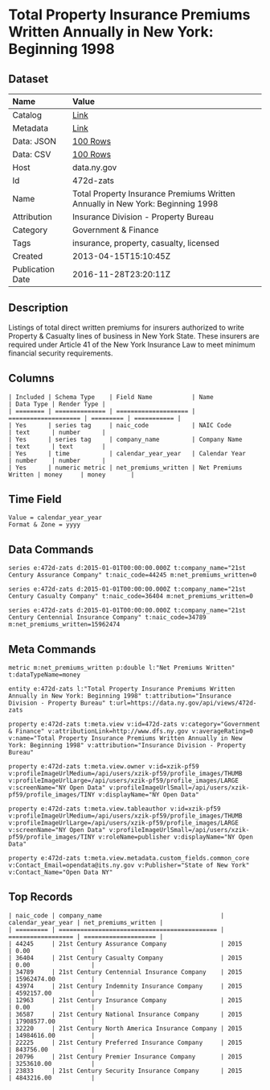 # Total Property Insurance Premiums Written Annually in New York: Beginning 1998

## Dataset

| Name | Value |
| :--- | :---- |
| Catalog | [Link](https://catalog.data.gov/dataset/total-property-insurance-premiums-written-annually-in-new-york-beginning-1998) |
| Metadata | [Link](https://data.ny.gov/api/views/472d-zats) |
| Data: JSON | [100 Rows](https://data.ny.gov/api/views/472d-zats/rows.json?max_rows=100) |
| Data: CSV | [100 Rows](https://data.ny.gov/api/views/472d-zats/rows.csv?max_rows=100) |
| Host | data.ny.gov |
| Id | 472d-zats |
| Name | Total Property Insurance Premiums Written Annually in New York: Beginning 1998 |
| Attribution | Insurance Division - Property Bureau |
| Category | Government & Finance |
| Tags | insurance, property, casualty, licensed |
| Created | 2013-04-15T15:10:45Z |
| Publication Date | 2016-11-28T23:20:11Z |

## Description

Listings of total direct written premiums for insurers authorized to write Property & Casualty lines of business in New York State.  These insurers are required under Article 41 of the New York Insurance Law to meet minimum financial security requirements.

## Columns

```ls
| Included | Schema Type    | Field Name           | Name                 | Data Type | Render Type |
| ======== | ============== | ==================== | ==================== | ========= | =========== |
| Yes      | series tag     | naic_code            | NAIC Code            | text      | number      |
| Yes      | series tag     | company_name         | Company Name         | text      | text        |
| Yes      | time           | calendar_year_year   | Calendar Year        | number    | number      |
| Yes      | numeric metric | net_premiums_written | Net Premiums Written | money     | money       |
```

## Time Field

```ls
Value = calendar_year_year
Format & Zone = yyyy
```

## Data Commands

```ls
series e:472d-zats d:2015-01-01T00:00:00.000Z t:company_name="21st Century Assurance Company" t:naic_code=44245 m:net_premiums_written=0

series e:472d-zats d:2015-01-01T00:00:00.000Z t:company_name="21st Century Casualty Company" t:naic_code=36404 m:net_premiums_written=0

series e:472d-zats d:2015-01-01T00:00:00.000Z t:company_name="21st Century Centennial Insurance Company" t:naic_code=34789 m:net_premiums_written=15962474
```

## Meta Commands

```ls
metric m:net_premiums_written p:double l:"Net Premiums Written" t:dataTypeName=money

entity e:472d-zats l:"Total Property Insurance Premiums Written Annually in New York: Beginning 1998" t:attribution="Insurance Division - Property Bureau" t:url=https://data.ny.gov/api/views/472d-zats

property e:472d-zats t:meta.view v:id=472d-zats v:category="Government & Finance" v:attributionLink=http://www.dfs.ny.gov v:averageRating=0 v:name="Total Property Insurance Premiums Written Annually in New York: Beginning 1998" v:attribution="Insurance Division - Property Bureau"

property e:472d-zats t:meta.view.owner v:id=xzik-pf59 v:profileImageUrlMedium=/api/users/xzik-pf59/profile_images/THUMB v:profileImageUrlLarge=/api/users/xzik-pf59/profile_images/LARGE v:screenName="NY Open Data" v:profileImageUrlSmall=/api/users/xzik-pf59/profile_images/TINY v:displayName="NY Open Data"

property e:472d-zats t:meta.view.tableauthor v:id=xzik-pf59 v:profileImageUrlMedium=/api/users/xzik-pf59/profile_images/THUMB v:profileImageUrlLarge=/api/users/xzik-pf59/profile_images/LARGE v:screenName="NY Open Data" v:profileImageUrlSmall=/api/users/xzik-pf59/profile_images/TINY v:roleName=publisher v:displayName="NY Open Data"

property e:472d-zats t:meta.view.metadata.custom_fields.common_core v:Contact_Email=opendata@its.ny.gov v:Publisher="State of New York" v:Contact_Name="Open Data NY"
```

## Top Records

```ls
| naic_code | company_name                                 | calendar_year_year | net_premiums_written | 
| ========= | ============================================ | ================== | ==================== | 
| 44245     | 21st Century Assurance Company               | 2015               | 0.00                 | 
| 36404     | 21st Century Casualty Company                | 2015               | 0.00                 | 
| 34789     | 21st Century Centennial Insurance Company    | 2015               | 15962474.00          | 
| 43974     | 21st Century Indemnity Insurance Company     | 2015               | 4592157.00           | 
| 12963     | 21st Century Insurance Company               | 2015               | 0.00                 | 
| 36587     | 21st Century National Insurance Company      | 2015               | 17908577.00          | 
| 32220     | 21st Century North America Insurance Company | 2015               | 14984616.00          | 
| 22225     | 21st Century Preferred Insurance Company     | 2015               | 843756.00            | 
| 20796     | 21st Century Premier Insurance Company       | 2015               | 3253610.00           | 
| 23833     | 21st Century Security Insurance Company      | 2015               | 4843216.00           | 
```